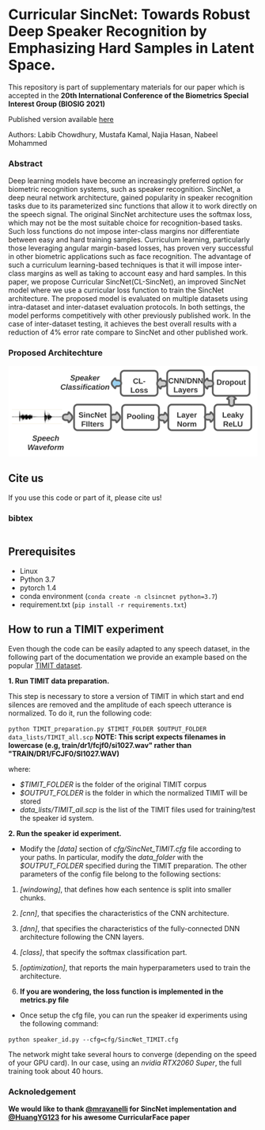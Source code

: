 # Curricular SincNet: Towards Robust Deep Speaker Recognition by Emphasizing Hard Samples in Latent Space.
This repository is part of supplementary materials for our paper which is accepted in the **20th International Conference of the Biometrics Special Interest Group (BIOSIG 2021)**

Published version available [here](https://biosig.de/)

Authors: Labib Chowdhury, Mustafa Kamal, Najia Hasan, Nabeel Mohammed

### Abstract
Deep learning models have become an increasingly preferred option for biometric recognition systems, such as speaker recognition. SincNet, a deep neural network architecture, gained popularity in speaker recognition tasks due to its parameterized sinc functions that allow it to work directly on the speech signal. The original SincNet architecture uses the softmax loss, which may not be the most suitable choice for recognition-based tasks. Such loss functions do not impose inter-class margins nor differentiate between easy and hard training samples. Curriculum learning, particularly those leveraging angular margin-based losses, has proven very successful in other biometric applications such as face recognition. The advantage of such a curriculum learning-based techniques is that it will impose inter-class margins as well as taking to account easy and hard samples.  In this paper, we propose Curricular SincNet(CL-SincNet), an improved SincNet model where we use a curricular loss function to train the SincNet architecture. The proposed model is evaluated on multiple datasets using intra-dataset and inter-dataset evaluation protocols. In both settings, the model performs competitively with other previously published work. In the case of inter-dataset testing, it achieves the best overall results with a reduction of  4\% error rate compare to SincNet and other published work.



### Proposed Architechture
![](network.png "CL SincNet")

## Cite us
If you use this code or part of it, please cite us!
### bibtex
```

```
## Prerequisites
- Linux
- Python 3.7
- pytorch 1.4
- conda environment (``` conda create -n clsincnet python=3.7 ```)
- requirement.txt (``` pip install -r requirements.txt ```)

## How to run a TIMIT experiment
Even though the code can be easily adapted to any speech dataset, in the following part of the documentation we provide an example based on the popular [TIMIT dataset](https://catalog.ldc.upenn.edu/LDC93S1).

**1. Run TIMIT data preparation.**

This step is necessary to store a version of TIMIT in which start and end silences are removed and the amplitude of each speech utterance is normalized. To do it, run the following code:

``
python TIMIT_preparation.py $TIMIT_FOLDER $OUTPUT_FOLDER data_lists/TIMIT_all.scp
``
**NOTE: This script expects filenames in lowercase (e.g, train/dr1/fcjf0/si1027.wav" rather than "TRAIN/DR1/FCJF0/SI1027.WAV)**

where:
- *$TIMIT_FOLDER* is the folder of the original TIMIT corpus
- *$OUTPUT_FOLDER* is the folder in which the normalized TIMIT will be stored
- *data_lists/TIMIT_all.scp* is the list of the TIMIT files used for training/test the speaker id system.

**2. Run the speaker id experiment.**

- Modify the *[data]* section of *cfg/SincNet_TIMIT.cfg* file according to your paths. In particular, modify the *data_folder* with the *$OUTPUT_FOLDER* specified during the TIMIT preparation. The other parameters of the config file belong to the following sections:
 1. *[windowing]*, that defines how each sentence is split into smaller chunks.
 2. *[cnn]*,  that specifies the characteristics of the CNN architecture.
 3. *[dnn]*,  that specifies the characteristics of the fully-connected DNN architecture following the CNN layers.
 4. *[class]*, that specify the softmax classification part.
 5. *[optimization]*, that reports the main hyperparameters used to train the architecture.

 6. **If you are wondering, the loss function is implemented in the metrics.py file**

- Once setup the cfg file, you can run the speaker id experiments using the following command:

``
python speaker_id.py --cfg=cfg/SincNet_TIMIT.cfg
``

The network might take several hours to converge (depending on the speed of your GPU card). In our case, using an *nvidia RTX2060 Super*, the full training took about 40 hours. 


### Acknoledgement
**We would like to thank [@mravanelli](https://github.com/mravanelli/SincNet) for SincNet implementation and [@HuangYG123](https://github.com/HuangYG123) for his awesome CurricularFace paper**
